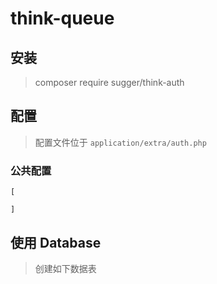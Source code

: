 # think-queue

## 安装
> composer require sugger/think-auth

## 配置
> 配置文件位于 `application/extra/auth.php`
### 公共配置

```
[
    
]
```

## 使用 Database
> 创建如下数据表
```

```
